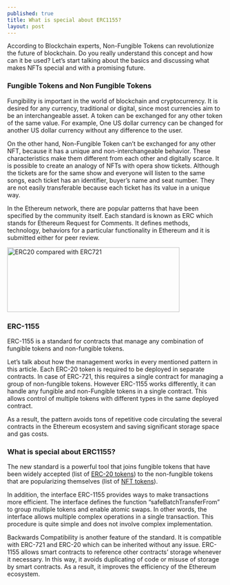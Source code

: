 ```yaml
---
published: true
title: What is special about ERC1155?
layout: post
---
```


According to Blockchain experts, Non-Fungible Tokens can revolutionize the future of blockchain. Do you really understand this concept and how can it be used? Let’s start talking about the basics and discussing what makes NFTs special and with a promising future.

### Fungible Tokens and Non Fungible Tokens
Fungibility is important in the world of blockchain and cryptocurrency. It is desired for any currency, traditional or digital, since most currencies aim to be an interchangeable asset. A token can be exchanged for any other token of the same value. For example, One US dollar currency can be changed for another US dollar currency without any difference to the user.

On the other hand, Non-Fungible Token can’t be exchanged for any other NFT, because it has a unique and non-interchangeable behavior. These characteristics make them different from each other and digitally scarce. It is possible to create an analogy of NFTs with opera show tickets. Although the tickets are for the same show and everyone will listen to the same songs, each ticket has an identifier, buyer’s name and seat number. They are not easily transferable because each ticket has its value in a unique way.

In the Ethereum network, there are popular patterns that have been specified by the community itself. Each standard is known as ERC which stands for Ethereum Request for Comments. It defines methods, technology, behaviors for a particular functionality in Ethereum and it is submitted either for peer review.


<img src="http://maikotrindade.github.io/public/img/nonfungibletable.png" width="400" height="150" alt="ERC20 compared with ERC721"/>

### ERC-1155
ERC-1155 is a standard for contracts that manage any combination of fungible tokens and non-fungible tokens.

Let’s talk about how the management works in every mentioned pattern in this article. Each ERC-20 token is required to be deployed in separate contracts. In case of ERC-721, this requires a single contract for managing a group of non-fungible tokens. However ERC-1155 works differently, it can handle any fungible and non-Fungible tokens in a single contract. This allows control of multiple tokens with different types in the same deployed contract.

As a result, the pattern avoids tons of repetitive code circulating the several contracts in the Ethereum ecosystem and saving significant storage space and gas costs.

### What is special about ERC1155?
The new standard is a powerful tool that joins fungible tokens that have been widely accepted (list of [ERC-20 tokens]) to the non-fungible tokens that are popularizing themselves (list of [NFT tokens]).

In addition, the interface ERC-1155 provides ways to make transactions more efficient. The interface defines the function “safeBatchTransferFrom” to group multiple tokens and enable atomic swaps. In other words, the interface allows multiple complex operations in a single transaction. This procedure is quite simple and does not involve complex implementation.

Backwards Compatibility is another feature of the standard. It is compatible with ERC-721 and ERC-20 which can be inherited without any issue.
ERC-1155 allows smart contracts to reference other contracts’ storage whenever it necessary. In this way, it avoids duplicating of code or misuse of storage by smart contracts. As a result, it improves the efficiency of the Ethereum ecosystem.

[ERC-20 tokens]: https://ropsten.etherscan.io/tokens
[NFT tokens]: https://nonfungible.com/